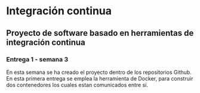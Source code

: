 # Integración continua 
## Proyecto de software basado en herramientas de integración continua

### Entrega 1 - semana 3
En esta semana se ha creado el proyecto dentro de los repositorios Github. En esta primera entrega se emplea la herramienta de Docker, para construir dos contenedores los cuales estan comunicados entre sí.